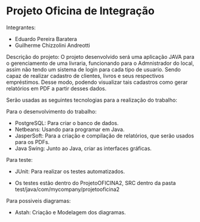 # Projeto Oficina de Integração

Integrantes:
- Eduardo Pereira Baratera 
- Guilherme Chizzolini Andreotti

Descrição do projeto:
O projeto desenvolvido será uma aplicação JAVA para o gerenciamento de uma livraria, funcionando para o Admnistrador do local, assim não tendo um sistema de login para cada tipo de usuario. Sendo capaz de realizar cadastro de clientes, livros e seus respectivos empréstimos. Desse modo, podendo visualizar tais cadastros como gerar relatórios em PDF a partir desses dados.

Serão usadas as seguintes tecnologias para a realização do trabalho:
 
 Para o desenvolvimento do trabalho:
 - PostgreSQL: Para criar o banco de dados.
 - Netbeans: Usando para programar em Java.
 - JasperSoft: Para a criação e compilação de relatórios, que serão usados para os PDFs.
 - Java Swing: Junto ao Java, criar as interfaces gráficas.

 Para teste:
 - JUnit: Para realizar os testes automatizados.
 
 - Os testes estão dentro do ProjetoOFICINA2, SRC dentro da pasta test/java/com/mycompany/projetooficina2
 
 Para possiveis diagramas:
 - Astah: Criação e Modelagem dos diagramas.


